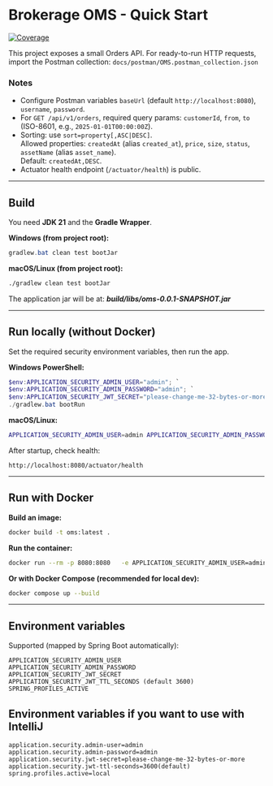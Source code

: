 # Brokerage OMS - Quick Start

[![Coverage](https://codecov.io/gh/eubican/brokerage-oms/branch/main/graph/badge.svg)](https://app.codecov.io/gh/eubican/brokerage-oms)

This project exposes a small Orders API. For ready-to-run HTTP requests, import the Postman collection:
`docs/postman/OMS.postman_collection.json`

### Notes

- Configure Postman variables `baseUrl` (default `http://localhost:8080`), `username`, `password`.
- For `GET /api/v1/orders`, required query params: `customerId`, `from`, `to` (ISO-8601, e.g., `2025-01-01T00:00:00Z`).
- Sorting: use `sort=property[,ASC|DESC]`.  
  Allowed properties: `createdAt` (alias `created_at`), `price`, `size`, `status`, `assetName` (alias `asset_name`).  
  Default: `createdAt,DESC`.
- Actuator health endpoint (`/actuator/health`) is public.

---

## Build

You need **JDK 21** and the **Gradle Wrapper**.

**Windows (from project root):**

```powershell
gradlew.bat clean test bootJar
```

**macOS/Linux (from project root):**

```bash
./gradlew clean test bootJar
```

The application jar will be at: _**build/libs/oms-0.0.1-SNAPSHOT.jar**_

---

## Run locally (without Docker)

Set the required security environment variables, then run the app.

**Windows PowerShell:**

```powershell
$env:APPLICATION_SECURITY_ADMIN_USER="admin"; `
$env:APPLICATION_SECURITY_ADMIN_PASSWORD="admin"; `
$env:APPLICATION_SECURITY_JWT_SECRET="please-change-me-32-bytes-or-more"; `
./gradlew.bat bootRun
```

**macOS/Linux:**

```bash
APPLICATION_SECURITY_ADMIN_USER=admin APPLICATION_SECURITY_ADMIN_PASSWORD=admin APPLICATION_SECURITY_JWT_SECRET=please-change-me-32-bytes-or-more ./gradlew bootRun
```

After startup, check health:

```
http://localhost:8080/actuator/health
```

---

## Run with Docker

**Build an image:**

```bash
docker build -t oms:latest .
```

**Run the container:**

```bash
docker run --rm -p 8080:8080   -e APPLICATION_SECURITY_ADMIN_USER=admin   -e APPLICATION_SECURITY_ADMIN_PASSWORD=admin   -e APPLICATION_SECURITY_JWT_SECRET=please-change-me-32-bytes-or-more   oms:latest
```

**Or with Docker Compose (recommended for local dev):**

```bash
docker compose up --build
```

---

## Environment variables

Supported (mapped by Spring Boot automatically):

```
APPLICATION_SECURITY_ADMIN_USER
APPLICATION_SECURITY_ADMIN_PASSWORD
APPLICATION_SECURITY_JWT_SECRET
APPLICATION_SECURITY_JWT_TTL_SECONDS (default 3600)
SPRING_PROFILES_ACTIVE
```

## Environment variables if you want to use with IntelliJ

```
application.security.admin-user=admin
application.security.admin-password=admin
application.security.jwt-secret=please-change-me-32-bytes-or-more
application.security.jwt-ttl-seconds=3600(default)
spring.profiles.active=local
```